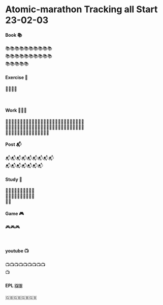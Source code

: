 # Atomic-marathon Tracking all Start 23-02-03 

#### Book 📚
📚📚📚📚📚📚📚📚📚📚
<br>
📚📚📚📚📚📚📚📚📚📚
<br>
📚📚📚📚📚
<br>

#### Exercise 🏃‍
🏃‍🏃‍🏃‍🏃‍

<br>

#### Work 👨🏻‍💻
👨🏻‍💻👨🏻‍💻👨🏻‍💻👨🏻‍💻👨🏻‍💻👨🏻‍💻👨🏻‍💻👨🏻‍💻👨🏻‍💻
<br>
👨🏻‍💻👨🏻‍💻👨🏻‍💻👨🏻‍💻👨🏻‍💻👨🏻‍💻👨🏻‍💻👨🏻‍💻👨🏻‍💻
<br>
👨🏻‍💻👨🏻‍💻👨🏻‍💻👨🏻‍💻👨🏻‍💻
<br>

#### Post 📬
📬📬📬📬📬📬📬📬📬
<br>
📬📬📬📬📬📬📬
<br>

#### Study 📝
📝📝📝📝📝📝📝📝📝📝
<br>
📝📝📝📝📝📝📝📝📝📝
<br>
📝📝
<br>

#### Game 🎮
🎮🎮🎮

<br>

#### youtube 📺
📺📺📺📺📺📺📺📺📺
<br>
📺
<br>


#### EPL 🇬🇧
🇬🇧🇬🇧🇬🇧🇬🇧
<br>
